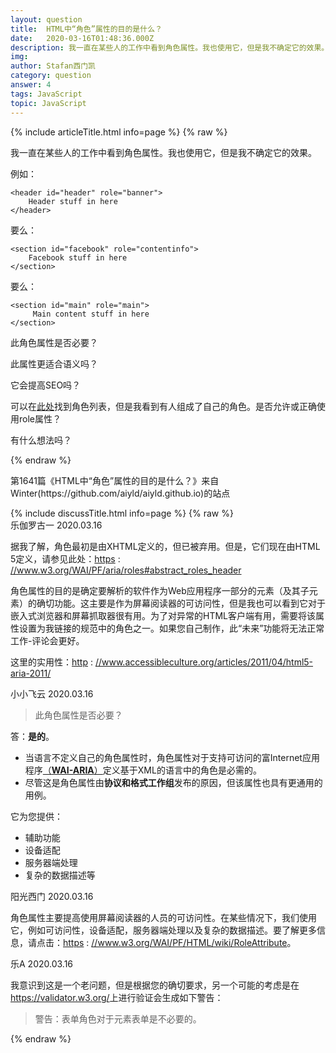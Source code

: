 ```yaml
---
layout: question
title:  HTML中“角色”属性的目的是什么？
date:   2020-03-16T01:48:36.000Z
description: 我一直在某些人的工作中看到角色属性。我也使用它，但是我不确定它的效果。例如：<header id="header" role="banner">...
img: 
author: Stafan西门凯
category: question
answer: 4
tags: JavaScript
topic: JavaScript
---
```

<div class="article-root">
  <div class="article">
    {% include articleTitle.html info=page %}
    {% raw %}
    <div class="article-content"><p><font style="vertical-align: inherit;"><font style="vertical-align: inherit;">我一直在某些人的工作中看到角色属性。</font><font style="vertical-align: inherit;">我也使用它，但是我不确定它的效果。</font></font></p>

<p><font style="vertical-align: inherit;"><font style="vertical-align: inherit;">例如：</font></font></p>

<pre><code>&lt;header id="header" role="banner"&gt;<font></font>
    Header stuff in here<font></font>
&lt;/header&gt;<font></font>
</code></pre>

<p><font style="vertical-align: inherit;"><font style="vertical-align: inherit;">要么：</font></font></p>

<pre><code>&lt;section id="facebook" role="contentinfo"&gt;<font></font>
    Facebook stuff in here<font></font>
&lt;/section&gt;<font></font>
</code></pre>

<p><font style="vertical-align: inherit;"><font style="vertical-align: inherit;">要么：</font></font></p>

<pre><code>&lt;section id="main" role="main"&gt;<font></font>
     Main content stuff in here<font></font>
&lt;/section&gt;<font></font>
</code></pre>

<p><font style="vertical-align: inherit;"><font style="vertical-align: inherit;">此角色属性是否必要？</font></font></p>

<p><font style="vertical-align: inherit;"><font style="vertical-align: inherit;">此属性更适合语义吗？</font></font></p>

<p><font style="vertical-align: inherit;"><font style="vertical-align: inherit;">它会提高SEO吗？</font></font></p>

<p><font style="vertical-align: inherit;"><font style="vertical-align: inherit;">可以在</font></font><a href="https://www.w3.org/TR/xhtml-role/" rel="noreferrer"><font style="vertical-align: inherit;"><font style="vertical-align: inherit;">此处</font></font></a><font style="vertical-align: inherit;"><font style="vertical-align: inherit;">找到角色列表</font><font style="vertical-align: inherit;">，但是我看到有人组成了自己</font><font style="vertical-align: inherit;">的角色</font><font style="vertical-align: inherit;">。</font><font style="vertical-align: inherit;">是否允许或正确使用role属性？</font></font></p>

<p><font style="vertical-align: inherit;"><font style="vertical-align: inherit;">有什么想法吗？</font></font></p></div>
    {% endraw %}
  </div>
  <p class="winter_mark">第1641篇《HTML中“角色”属性的目的是什么？》来自Winter(https://github.com/aiyld/aiyld.github.io)的站点</p>
  <div class="discuss-wrapper">
    {% include discussTitle.html info=page %}
    {% raw %}
    <div class="discuss-item">
        <div class="discuss-parent">
          <div class="discuss-meta">
            <span class="discuss-user">乐伽罗古一</span>
            <span class="discuss-time">2020.03.16</span>
          </div>
          <div class="discuss-comment"><p><font style="vertical-align: inherit;"><font style="vertical-align: inherit;">据我了解，角色最初是由XHTML定义的，但已被弃用。</font><font style="vertical-align: inherit;">但是，它们现在由HTML 5定义，请参见此处：</font><a href="https://www.w3.org/WAI/PF/aria/roles#abstract_roles_header" rel="noreferrer"><font style="vertical-align: inherit;">https</font></a><font style="vertical-align: inherit;"> : </font></font><a href="https://www.w3.org/WAI/PF/aria/roles#abstract_roles_header" rel="noreferrer"><font style="vertical-align: inherit;"><font style="vertical-align: inherit;">//www.w3.org/WAI/PF/aria/roles#abstract_roles_header</font></font></a></p>

<p><font style="vertical-align: inherit;"><font style="vertical-align: inherit;">角色属性的目的是确定要解析的软件作为Web应用程序一部分的元素（及其子元素）的确切功能。</font><font style="vertical-align: inherit;">这主要是作为屏幕阅读器的可访问性，但是我也可以看到它对于嵌入式浏览器和屏幕抓取器很有用。</font><font style="vertical-align: inherit;">为了对异常的HTML客户端有用，需要将该属性设置为我链接的规范中的角色之一。</font><font style="vertical-align: inherit;">如果您自己制作，此“未来”功能将无法正常工作-评论会更好。</font></font></p>

<p><font style="vertical-align: inherit;"><font style="vertical-align: inherit;">这里的实用性：</font><a href="http://www.accessibleculture.org/articles/2011/04/html5-aria-2011/" rel="noreferrer"><font style="vertical-align: inherit;">http</font></a><font style="vertical-align: inherit;"> : </font></font><a href="http://www.accessibleculture.org/articles/2011/04/html5-aria-2011/" rel="noreferrer"><font style="vertical-align: inherit;"><font style="vertical-align: inherit;">//www.accessibleculture.org/articles/2011/04/html5-aria-2011/</font></font></a></p></div>
        </div></div><div class="discuss-item">
        <div class="discuss-parent">
          <div class="discuss-meta">
            <span class="discuss-user">小小飞云</span>
            <span class="discuss-time">2020.03.16</span>
          </div>
          <div class="discuss-comment"><blockquote>
  <p><font style="vertical-align: inherit;"><font style="vertical-align: inherit;">此角色属性是否必要？</font></font></p>
</blockquote>

<p><font style="vertical-align: inherit;"><font style="vertical-align: inherit;">答：</font></font><strong><font style="vertical-align: inherit;"><font style="vertical-align: inherit;">是的</font></font></strong><font style="vertical-align: inherit;"><font style="vertical-align: inherit;">。</font></font></p>

<ul>
<li><font style="vertical-align: inherit;"><font style="vertical-align: inherit;">当语言不定义自己的角色属性时，</font><font style="vertical-align: inherit;">角色属性对于支持可访问的富Internet应用程序</font></font><a href="https://en.wikipedia.org/wiki/WAI-ARIA" rel="noreferrer"><font style="vertical-align: inherit;"><font style="vertical-align: inherit;">（</font></font><strong><font style="vertical-align: inherit;"><font style="vertical-align: inherit;">WAI-ARIA</font></font></strong><font style="vertical-align: inherit;"><font style="vertical-align: inherit;">）</font></font></a><font style="vertical-align: inherit;"><font style="vertical-align: inherit;">定义基于XML的语言中</font><font style="vertical-align: inherit;">的角色是必需的</font><font style="vertical-align: inherit;">。</font></font></li>
<li><font style="vertical-align: inherit;"><font style="vertical-align: inherit;">尽管这是角色属性由</font></font><strong><font style="vertical-align: inherit;"><font style="vertical-align: inherit;">协议和格式工作组</font></font></strong><font style="vertical-align: inherit;"><font style="vertical-align: inherit;">发布的原因</font><font style="vertical-align: inherit;">，但该属性也具有更通用的用例。</font></font></li>
</ul>

<p><font style="vertical-align: inherit;"><font style="vertical-align: inherit;">它为您提供：</font></font></p>

<ul>
<li><font style="vertical-align: inherit;"><font style="vertical-align: inherit;">辅助功能 </font></font></li>
<li><font style="vertical-align: inherit;"><font style="vertical-align: inherit;">设备适配 </font></font></li>
<li><font style="vertical-align: inherit;"><font style="vertical-align: inherit;">服务器端处理  </font></font></li>
<li><font style="vertical-align: inherit;"><font style="vertical-align: inherit;">复杂的数据描述等</font></font></li>
</ul></div>
        </div></div><div class="discuss-item">
        <div class="discuss-parent">
          <div class="discuss-meta">
            <span class="discuss-user">阳光西门</span>
            <span class="discuss-time">2020.03.16</span>
          </div>
          <div class="discuss-comment"><p><font style="vertical-align: inherit;"><font style="vertical-align: inherit;">角色属性主要提高使用屏幕阅读器的人员的可访问性。</font><font style="vertical-align: inherit;">在某些情况下，我们使用它，例如可访问性，设备适配，服务器端处理以及复杂的数据描述。</font><font style="vertical-align: inherit;">要了解更多信息，请点击：</font></font><a href="https://www.w3.org/WAI/PF/HTML/wiki/RoleAttribute" rel="nofollow noreferrer"><font style="vertical-align: inherit;"><font style="vertical-align: inherit;">https</font></font></a><font style="vertical-align: inherit;"><font style="vertical-align: inherit;"> : </font><a href="https://www.w3.org/WAI/PF/HTML/wiki/RoleAttribute" rel="nofollow noreferrer"><font style="vertical-align: inherit;">//www.w3.org/WAI/PF/HTML/wiki/RoleAttribute</font></a><font style="vertical-align: inherit;">。</font></font></p></div>
        </div></div><div class="discuss-item">
        <div class="discuss-parent">
          <div class="discuss-meta">
            <span class="discuss-user">乐A</span>
            <span class="discuss-time">2020.03.16</span>
          </div>
          <div class="discuss-comment"><p><font style="vertical-align: inherit;"><font style="vertical-align: inherit;">我意识到这是一个老问题，但是根据您的确切要求，另一个可能的考虑是在</font></font><a href="https://validator.w3.org/" rel="noreferrer"><font style="vertical-align: inherit;"><font style="vertical-align: inherit;">https://validator.w3.org/</font></font></a><font style="vertical-align: inherit;"><font style="vertical-align: inherit;">上进行验证会</font><font style="vertical-align: inherit;">生成如下警告：</font></font></p>

<blockquote>
  <p><font style="vertical-align: inherit;"><font style="vertical-align: inherit;">警告：表单角色对于元素表单是不必要的。</font></font></p>
</blockquote></div>
        </div></div>
    {% endraw %}
  </div>
<div>
